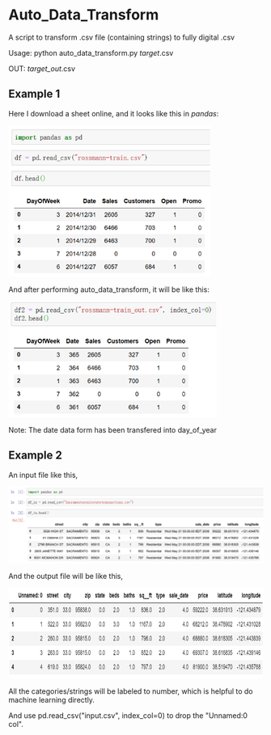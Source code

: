 # Auto_Data_Transform
A script to transform .csv file (containing strings) to fully digital .csv

Usage: python auto_data_transform.py *target*.csv

OUT: *target_out*.csv

## Example 1

Here I download a sheet online, and it looks like this in *pandas*:

<img src= "img/input.png"  height="300">

And after performing auto_data_transform, it will be like this:

<img src= "img/output.png" height="230">

Note: The date data form has been transfered into day_of_year

## Example 2

An input file like this,

<img src="img/input_2.png">

And the output file will be like this,

<img src="img/output_2.png" height="180">

All the categories/strings will be labeled to number, which is helpful to do machine learning directly. 

And use pd.read_csv("input.csv", index_col=0) to drop the "Unnamed:0 col".